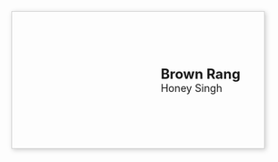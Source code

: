 <html>
  <head>
    <meta charset="utf-8">
    <title>Music Library</title>
    <style>
      .album {
        display: flex;
        flex-wrap: wrap;
        align-items: center;
        justify-content: center;
        width: 80%;
        margin: 0 auto;
        padding: 20px;
        border: 1px solid #ccc;
        box-shadow: 2px 2px 8px #ccc;
      }
      .cover {
        width: 200px;
        height: 200px;
        background-position: center;
        background-repeat: no-repeat;
        background-size: cover;
        margin-right: 20px;
      }
      .details {
        display: flex;
        flex-direction: column;
        align-items: flex-start;
      }
      h2 {
        margin: 0;
        font-size: 24px;
      }
      p {
        margin: 0;
        font-size: 18px;
      }
    </style>
  </head>
  <body>
    <div class="album">
      <div class="cover" style="background-image: url('https://m.media-amazon.com/images/I/71CSzlUC0aL._SL1500_.jpg');"></div>
      <div class="details">
        <h2>Brown Rang</h2>
        <p>Honey Singh</p>
      </div>
    </div>
  </body>
</html>
